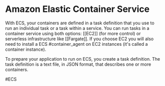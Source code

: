 # Amazon Elastic Container Service

With ECS, your containers are defined in a task definition that you use to run an individual task or a task within a service.
You can run tasks in a container service using both options: [[EC2]] (for more control) or serverless infrastructure like [[Fargate]].
If you choose EC2 you will also need to install a ECS #container_agent on EC2 instances (it's called a container instance).

To prepare your application to run on ECS, you create a task definition. The task definition is a text file, in JSON format, that describes one or more containers.

#ECS